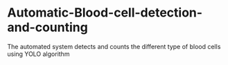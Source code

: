 # Automatic-Blood-cell-detection-and-counting
The automated system detects and counts the different type of  blood cells using YOLO algorithm
